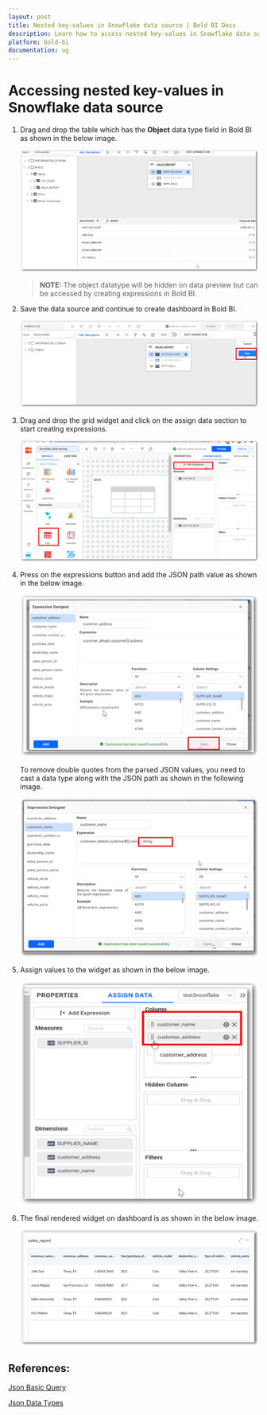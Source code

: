 ```yaml
---
layout: post
title: Nested key-values in Snowflake data source | Bold BI Docs
description: Learn how to access nested key-values in Snowflake data source and bind to the dashboard embedded in your application.
platform: bold-bi
documentation: ug
---
```


# Accessing nested key-values in Snowflake data source

1.	Drag and drop the table which has the **Object** data type field in Bold BI as shown in the below image. 

    ![Object Field](/static/assets/faq/images/object-data-type-field.png)  
    > **NOTE:**  The object datatype will be hidden on data preview but can be accessed by creating expressions in Bold BI.

2.	Save the data source and continue to create dashboard in Bold BI.

    ![Save Datasource](/static/assets/faq/images/save-datasource.png)

3.	Drag and drop the grid widget and click on the assign data section to start creating expressions.   
  
    ![Create Expression](/static/assets/faq/images/create-expression.png)
   
4.	Press on the expressions button and add the JSON path value as shown in the below image.

    ![Expression Button](/static/assets/faq/images/expression-button.png)
  
    To remove double quotes from the parsed JSON values, you need to cast a data type along with the JSON path as shown in the following image.
    
    ![JSON Path](/static/assets/faq/images/json-path.png)  

5.	Assign values to the widget as shown in the below image.
    
    ![Widget Value](/static/assets/faq/images/widget-assign-value.png)
    

6.	The final rendered widget on dashboard is as shown in the below image.
  
    ![Render Widget](/static/assets/faq/images/render-widget.png)

## References:

   [Json Basic Query](https://docs.snowflake.com/en/user-guide/json-basics-tutorial-query.html)

   [Json Data Types](https://w3schools.com/js/js_json_datatypes.asp)
